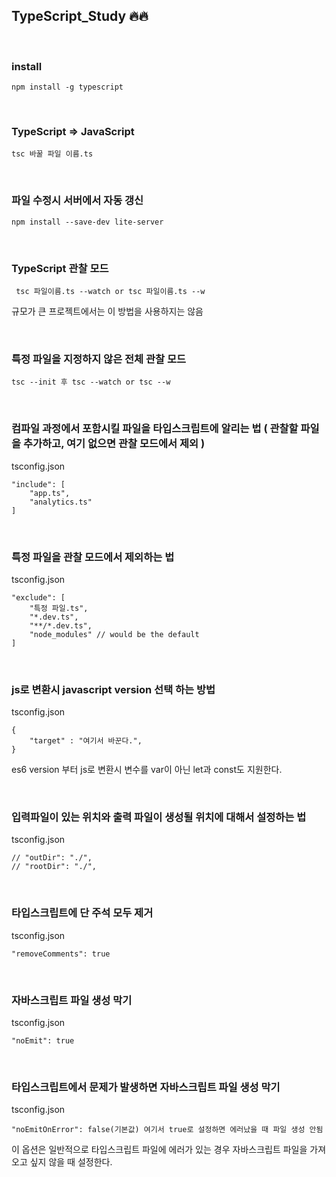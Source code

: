## TypeScript_Study 🔥🔥


<br>

### install

```
npm install -g typescript
```

<br>

### TypeScript => JavaScript

```
tsc 바꿀 파일 이름.ts
```

<br>

### 파일 수정시 서버에서 자동 갱신 

```
npm install --save-dev lite-server
```

<br>

### TypeScript 관찰 모드 

```
 tsc 파일이름.ts --watch or tsc 파일이름.ts --w
```
규모가 큰 프로젝트에서는 이 방법을 사용하지는 않음 

<br>

### 특정 파일을 지정하지 않은 전체 관찰 모드 
```
tsc --init 후 tsc --watch or tsc --w 
```

<br>

### 컴파일 과정에서 포함시킬 파일을 타입스크립트에 알리는 법 ( 관찰할 파일을 추가하고, 여기 없으면 관찰 모드에서 제외 )
tsconfig.json
```
"include": [
    "app.ts",
    "analytics.ts"
]
```

<br>

### 특정 파일을 관찰 모드에서 제외하는 법 
tsconfig.json
```
"exclude": [
    "특정 파일.ts",
    "*.dev.ts",
    "**/*.dev.ts",
    "node_modules" // would be the default 
]
```

<br>

### js로 변환시 javascript version 선택 하는 방법
tsconfig.json 
```
{
    "target" : "여기서 바꾼다.",
}
```
es6 version 부터 js로 변환시 변수를 var이 아닌 let과 const도 지원한다. 

<br>

### 입력파일이 있는 위치와 출력 파일이 생성될 위치에 대해서 설정하는 법
tsconfig.json
```
// "outDir": "./",    
// "rootDir": "./",      
```

<br>

### 타입스크립트에 단 주석 모두 제거 
tsconfig.json
```
"removeComments": true
```

<br>

### 자바스크립트 파일 생성 막기 
tsconfig.json
```
"noEmit": true 
```

<br>

### 타입스크립트에서 문제가 발생하면 자바스크립트 파일 생성 막기
tsconfig.json
```
"noEmitOnError": false(기본값) 여기서 true로 설정하면 에러났을 때 파일 생성 안됨 
```
이 옵션은 일반적으로 타입스크립트 파일에 에러가 있는 경우 자바스크립트 파일을 가져오고 싶지 않을 때 설정한다. 

